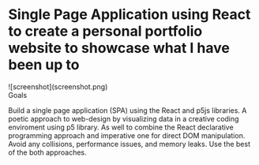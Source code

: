 <h1> Single Page Application using React to create a personal portfolio website to showcase what I have been up to </h1>
![screenshot](screenshot.png)
</br>
Goals

Build a single page application (SPA) using the React and p5js libraries. A poetic approach to web-design by visualizing data in a creative coding enviroment using p5 library. As well to combine the React declarative programming approach and imperative one for direct DOM manipulation. Avoid any collisions, performance issues, and memory leaks. Use the best of the both approaches.
